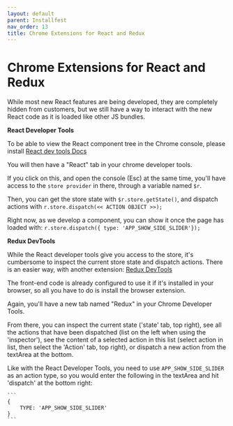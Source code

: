 ```yaml
---
layout: default
parent: Installfest
nav_order: 13
title: Chrome Extensions for React and Redux
---
```


# Chrome Extensions for React and Redux

While most new React features are being developed, they are completely hidden from customers, but we still have a way to interact with the new React code as it is loaded like other JS bundles.

__React Developer Tools__

To be able to view the React component tree in the Chrome console, please install 
[React dev tools Docs](https://chrome.google.com/webstore/detail/react-developer-tools/fmkadmapgofadopljbjfkapdkoienihi?hl=en)

You will then have a "React" tab in your chrome developer tools.

If you click on this, and open the console (Esc) at the same time, you'll have access to the `store provider` in there, through a variable named `$r`.

Then, you can get the store state with `$r.store.getState()`, and dispatch actions with `r.store.dispatch(<< ACTION OBJECT >>);`

Right now, as we develop a component, you can show it once the page has loaded with:
    `r.store.dispatch({ type: 'APP_SHOW_SIDE_SLIDER'});`

__Redux DevTools__

While the React developer tools give you access to the store, it's cumbersome to inspect the current store state and dispatch actions. There is an easier way, with another extension: [Redux DevTools](https://chrome.google.com/webstore/detail/redux-devtools/lmhkpmbekcpmknklioeibfkpmmfibljd)

The front-end code is already configured to use it if it's installed in your browser, so all you have to do is install the browser extension.

Again, you'll have a new tab named "Redux" in your Chrome Developer Tools.

From there, you can inspect the current state ('state' tab, top right), see all the actions that have been dispatched (list on the left when using the 'inspector'), see the content of a selected action in this list (select action in list, then select the 'Action' tab, top right), or dispatch a new action from the textArea at the bottom.

Like with the React Developer Tools, you need to use `APP_SHOW_SIDE_SLIDER` as an action type, so you would enter the following in the textArea and hit 'dispatch' at the bottom right:

    ```
    {
        TYPE: 'APP_SHOW_SIDE_SLIDER'
    }
    ```